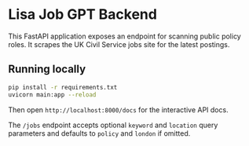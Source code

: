 # Lisa Job GPT Backend

This FastAPI application exposes an endpoint for scanning public policy roles. It scrapes the UK Civil Service jobs site for the latest postings.

## Running locally

```bash
pip install -r requirements.txt
uvicorn main:app --reload
```

Then open `http://localhost:8000/docs` for the interactive API docs.

The `/jobs` endpoint accepts optional `keyword` and `location` query parameters and defaults to `policy` and `london` if omitted.
